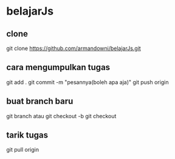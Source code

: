 # belajarJs

## clone
git clone https://github.com/armandowni/belajarJs.git

## cara mengumpulkan tugas
git add .
git commit -m "pesannya(boleh apa aja)"
git push origin <branch yang dibuat>

## buat branch baru
git branch <nama branch> atau git checkout -b <nama branch>
git checkout <nama branch>

## tarik tugas
git pull origin <nama branch>